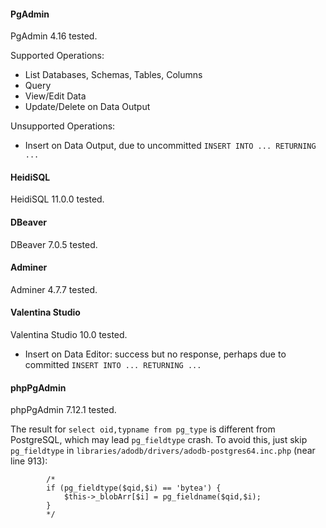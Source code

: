 #### PgAdmin

PgAdmin 4.16 tested.

Supported Operations:

- List Databases, Schemas, Tables, Columns
- Query
- View/Edit Data
- Update/Delete on Data Output

Unsupported Operations:

- Insert on Data Output, due to uncommitted `INSERT INTO ... RETURNING ...`

#### HeidiSQL

HeidiSQL 11.0.0 tested.

#### DBeaver

DBeaver 7.0.5 tested.

#### Adminer

Adminer 4.7.7 tested.

#### Valentina Studio

Valentina Studio 10.0 tested.

- Insert on Data Editor: success but no response, perhaps due to committed `INSERT INTO ... RETURNING ...`

#### phpPgAdmin

phpPgAdmin 7.12.1 tested.

The result for `select oid,typname from pg_type` is different from PostgreSQL, which may lead `pg_fieldtype` crash. To avoid this, just skip `pg_fieldtype` in `libraries/adodb/drivers/adodb-postgres64.inc.php` (near line 913):

			/*
			if (pg_fieldtype($qid,$i) == 'bytea') {
				$this->_blobArr[$i] = pg_fieldname($qid,$i);
			}
			*/